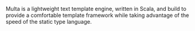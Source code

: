 Multa is a lightweight text template engine, written in Scala, and build to provide a comfortable template framework while taking advantage of the speed of the static type language.